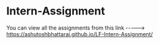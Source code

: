 # Intern-Assignment
You can view all the assignments from this link -----> https://ashutoshbhattarai.github.io/LF-Intern-Assignment/
